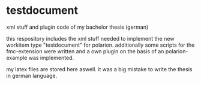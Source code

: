# testdocument
xml stuff and plugin code of my bachelor thesis (german)


this respository includes the xml stuff needed to implement the new workitem type "testdocument" for polarion.
additionally some scripts for the fmc-extension were written and a own plugin on the basis of an polarion-example was implemented.

my latex files are stored here aswell.
it was a big mistake to write the thesis in german language.
